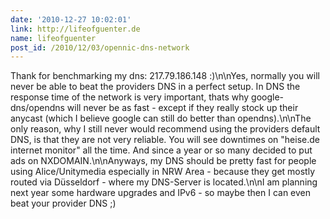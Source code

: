 ```yaml
---
date: '2010-12-27 10:02:01'
link: http://lifeofguenter.de
name: lifeofguenter
post_id: /2010/12/03/opennic-dns-network
---
```


Thank for benchmarking my dns: 217.79.186.148 :)\n\nYes, normally you will never be able to beat the providers DNS in a perfect setup. In DNS the response time of the network is very important, thats why google-dns/opendns will never be as fast - except if they really stock up their anycast (which I believe google can still do better than opendns).\n\nThe only reason, why I still never would recommend using the providers default DNS, is that they are not very reliable. You will see downtimes on \"heise.de internet monitor\" all the time. And since a year or so many decided to put ads on NXDOMAIN.\n\nAnyways, my DNS should be pretty fast for people using Alice/Unitymedia especially in NRW Area - because they get mostly routed via Düsseldorf - where my DNS-Server is located.\n\nI am planning next year some hardware upgrades and IPv6 - so maybe then I can even beat your provider DNS ;)

